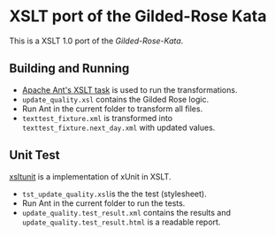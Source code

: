 # XSLT port of the Gilded-Rose Kata

This is a XSLT 1.0 port of the _Gilded-Rose-Kata_.

## Building and Running

- [Apache Ant's XSLT task](https://ant.apache.org/manual/Tasks/style.html) is used to run the transformations.
- `update_quality.xsl` contains the Gilded Rose logic.
- Run Ant in the current folder to transform all files.
- `texttest_fixture.xml` is transformed into `texttest_fixture.next_day.xml` with updated values.

## Unit Test

[xsltunit](http://xsltunit.org/) is a implementation of xUnit in XSLT.

- `tst_update_quality.xsl`is the the test (stylesheet).
- Run Ant in the current folder to run the tests.
- `update_quality.test_result.xml` contains the results and
  `update_quality.test_result.html` is a readable report.
